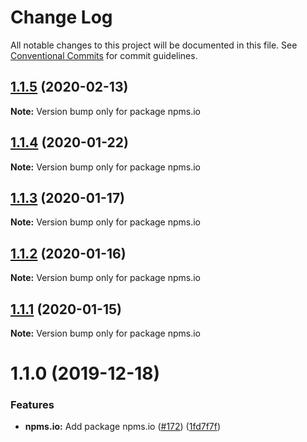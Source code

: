 # Change Log

All notable changes to this project will be documented in this file.
See [Conventional Commits](https://conventionalcommits.org) for commit guidelines.

## [1.1.5](https://github.com/ffflorian/api-clients/tree/master/packages/npms.io/compare/npms.io@1.1.4...npms.io@1.1.5) (2020-02-13)

**Note:** Version bump only for package npms.io





## [1.1.4](https://github.com/ffflorian/api-clients/tree/master/packages/npms.io/compare/npms.io@1.1.3...npms.io@1.1.4) (2020-01-22)

**Note:** Version bump only for package npms.io





## [1.1.3](https://github.com/ffflorian/api-clients/tree/master/packages/npms.io/compare/npms.io@1.1.2...npms.io@1.1.3) (2020-01-17)

**Note:** Version bump only for package npms.io





## [1.1.2](https://github.com/ffflorian/api-clients/tree/master/packages/npms.io/compare/npms.io@1.1.1...npms.io@1.1.2) (2020-01-16)

**Note:** Version bump only for package npms.io





## [1.1.1](https://github.com/ffflorian/api-clients/tree/master/packages/npms.io/compare/npms.io@1.1.0...npms.io@1.1.1) (2020-01-15)

**Note:** Version bump only for package npms.io





# 1.1.0 (2019-12-18)


### Features

* **npms.io:** Add package npms.io ([#172](https://github.com/ffflorian/api-clients/tree/master/packages/npms.io/issues/172)) ([1fd7f7f](https://github.com/ffflorian/api-clients/tree/master/packages/npms.io/commit/1fd7f7f))
